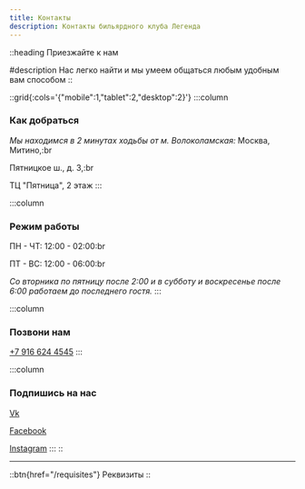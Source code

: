 ```yaml
---
title: Контакты
description: Контакты бильярдного клуба Легенда
---
```


::heading
Приезжайте к нам

#description
Нас легко найти и мы умеем общаться любым удобным вам способом
::

::grid{:cols='{"mobile":1,"tablet":2,"desktop":2}'}
  :::column
  ### Как добраться
  
  *Мы находимся в 2 минутах ходьбы от м. Волоколамская:* Москва, Митино,:br
  
  Пятницкое ш., д. 3,:br
  
  ТЦ "Пятница", 2 этаж
  :::

  :::column
  ### Режим работы
  
  ПН - ЧТ: 12:00 - 02:00:br
  
  ПТ - ВС: 12:00 - 06:00:br
  
  *Со вторника по пятницу после 2:00 и в субботу и воскресенье после 6:00 работаем до последнего гостя.*
  :::

  :::column
  ### Позвони нам
  
  [+7 916 624 4545](tel:+79166244545)
  :::

  :::column
  ### Подпишись на нас
  
  [Vk](https://vk.com/legendbcru)
  
  [Facebook](https://facebook.com/legendbcru)
  
  [Instagram](https://instagram.com/legendbcru)
  :::
::

---

::btn{href="/requisites"}
Реквизиты
::
